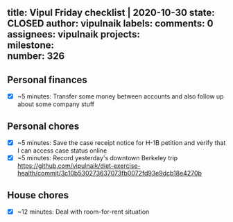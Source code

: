 title:	Vipul Friday checklist | 2020-10-30
state:	CLOSED
author:	vipulnaik
labels:	
comments:	0
assignees:	vipulnaik
projects:	
milestone:	
number:	326
--
## Personal finances

- [x] ~5 minutes: Transfer some money between accounts and also follow up about some company stuff

## Personal chores

- [x] ~5 minutes: Save the case receipt notice for H-1B petition and verify that I can access case status online
- [x] ~5 minutes: Record yesterday's downtown Berkeley trip https://github.com/vipulnaik/diet-exercise-health/commit/3c10b530273637073fb0072fd93e9dcb18e4270b

## House chores

- [x] ~12 minutes: Deal with room-for-rent situation
